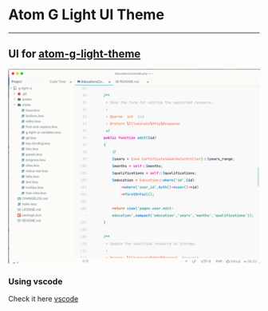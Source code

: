 # Atom G Light UI Theme
---
## UI for [atom-g-light-theme](https://github.com/stoneC0der/atom-g-light-syntax-theme)

![Preview](https://raw.githubusercontent.com/stoneC0der/atom-g-light-ui/master/assets/Screenshot%202020-03-13%20at%207.35.56%20PM.png)

### Using vscode
Check it here [vscode](https://marketplace.visualstudio.com/items?itemName=StoneC0der.g-dark-theme)
